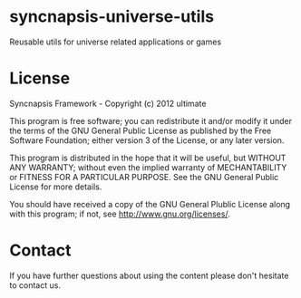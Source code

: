 syncnapsis-universe-utils
=========================

Reusable utils for universe related applications or games

License
=======

Syncnapsis Framework - Copyright (c) 2012 ultimate

This program is free software; you can redistribute it and/or modify it under the terms of the GNU General Public License as published by the Free Software Foundation; either version 3 of the License, or any later version.

This program is distributed in the hope that it will be useful, but WITHOUT ANY WARRANTY; without even the implied warranty of MECHANTABILITY or FITNESS FOR A PARTICULAR PURPOSE. See the GNU General Public License for more details.

You should have received a copy of the GNU General Plublic License along with this program; if not, see <http://www.gnu.org/licenses/>.

Contact
=======

If you have further questions about using the content please don't hesitate to contact us.